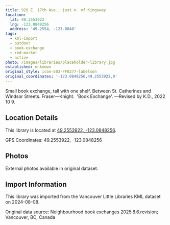 ```yaml
---
title: 928 E. 17th Ave.; just n. of Kingsway
location:
  lat: 49.2553922
  lng: -123.0848256
  address: '49.2554, -123.0848'
tags:
  - kml-import
  - outdoor
  - book-exchange
  - red-marker
  - active
photo: /images/libraries/placeholder-library.jpg
established: unknown
original_style: icon-503-FF8277-labelson
original_coordinates: '-123.0848256,49.2553922,0'
---
```

Small book exchange, tall with one shelf.
Between St. Catherines and Windsor Streets. Fraser—Knight.  'Book Exchange'.
—Revised by K.D., 2022 10 9.

## Location Details

This library is located at [49.2553922, -123.0848256](https://www.google.com/maps?q=49.2553922,-123.0848256).

GPS Coordinates: 49.2553922, -123.0848256

## Photos

External photos available in original dataset.

## Import Information

This library was imported from the Vancouver Little Libraries KML dataset on 2024-08-08.

Original data source: Neighbourhood book exchanges 2025.8.6.revision; Vancouver, BC, Canada
